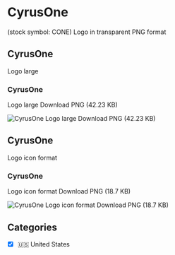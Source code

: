 # CyrusOne
 (stock symbol: CONE) Logo in transparent PNG format

## CyrusOne
 Logo large

### CyrusOne
 Logo large Download PNG (42.23 KB)

![CyrusOne
 Logo large Download PNG (42.23 KB)](/img/orig/CONE_BIG-a53887c6.png)

## CyrusOne
 Logo icon format

### CyrusOne
 Logo icon format Download PNG (18.7 KB)

![CyrusOne
 Logo icon format Download PNG (18.7 KB)](/img/orig/CONE-fe1cf2c1.png)



## Categories
- [x] 🇺🇸 United States
